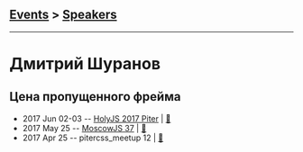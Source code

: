 ## [Events](../README.md) > [Speakers](../speakers.md)
---

# Дмитрий Шуранов

## Цена пропущенного фрейма
- 2017 Jun 02-03 -- [HolyJS 2017 Piter](https://www.youtube.com/watch?v=E9fnfn031wk)  | [:notebook:](https://github.com/dvshur/animation-talk)  
- 2017 May 25 -- [MoscowJS 37](https://youtu.be/7-d3O-7aus0)  | [:notebook:](https://github.com/dvshur/animation-talk-short/raw/master/the_cost_of_a_skipped_frame.key)  
- 2017 Apr 25 -- pitercss_meetup 12  | [:notebook:](https://pitercss.ru/12/pres/frame.pdf)  
